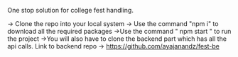 One stop solution for college fest handling.

-> Clone the repo into your local system
-> Use the command "npm i" to download all the required packages
->Use the command " npm start " to run the project 
->You will also have to clone the backend part which has all the api calls. Link to backend repo -> https://github.com/ayajanandz/fest-be
